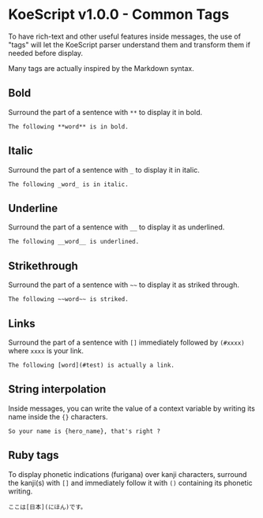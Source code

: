 
# KoeScript v1.0.0 - Common Tags

To have rich-text and other useful features inside messages, the use of "tags" will let the KoeScript parser understand them and transform them if needed before display.

Many tags are actually inspired by the Markdown syntax.

## Bold

Surround the part of a sentence with `**` to display it in bold.

    The following **word** is in bold.

## Italic

Surround the part of a sentence with `_` to display it in italic.

    The following _word_ is in italic.

## Underline

Surround the part of a sentence with `__` to display it as underlined.

    The following __word__ is underlined.

## Strikethrough

Surround the part of a sentence with `~~` to display it as striked through.

    The following ~~word~~ is striked.

## Links

Surround the part of a sentence with `[]` immediately followed by `(#xxxx)` where `xxxx` is your link.

    The following [word](#test) is actually a link.

## String interpolation

Inside messages, you can write the value of a context variable by writing its name inside the `{}` characters.

    So your name is {hero_name}, that's right ?

## Ruby tags

To display phonetic indications (furigana) over kanji characters, surround the kanji(s) with `[]` and immediately follow it with `()` containing its phonetic writing.

    ここは[日本](にほん)です。
